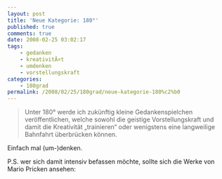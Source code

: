```yaml
---
layout: post
title: 'Neue Kategorie: 180°'
published: true
comments: true
date: 2008-02-25 03:02:17
tags:
    - gedanken
    - kreativitÃ¤t
    - umdenken
    - vorstellungskraft
categories:
    - 180grad
permalink: /2008/02/25/180grad/neue-kategorie-180%c2%b0
---
```

> Unter 180° werde ich zukünftig kleine Gedankenspielchen veröffentlichen, welche sowohl die geistige Vorstellungskraft und damit die Kreativität &#8222;trainieren&#8220; oder wenigstens eine langweilige Bahnfahrt überbrücken können. 



Einfach mal (um-)denken.

P.S. wer sich damit intensiv befassen möchte, sollte sich die Werke von Mario Pricken ansehen: